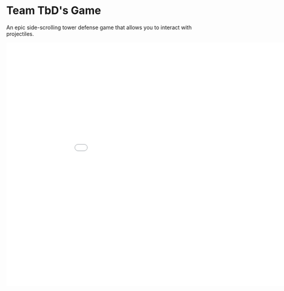 # Team TbD's Game
An epic side-scrolling tower defense game that allows you to interact with projectiles.

<iframe src="build/index.html" width="960" height="642" frameborder="0" marginheight="0" scrolling="no"></iframe>
